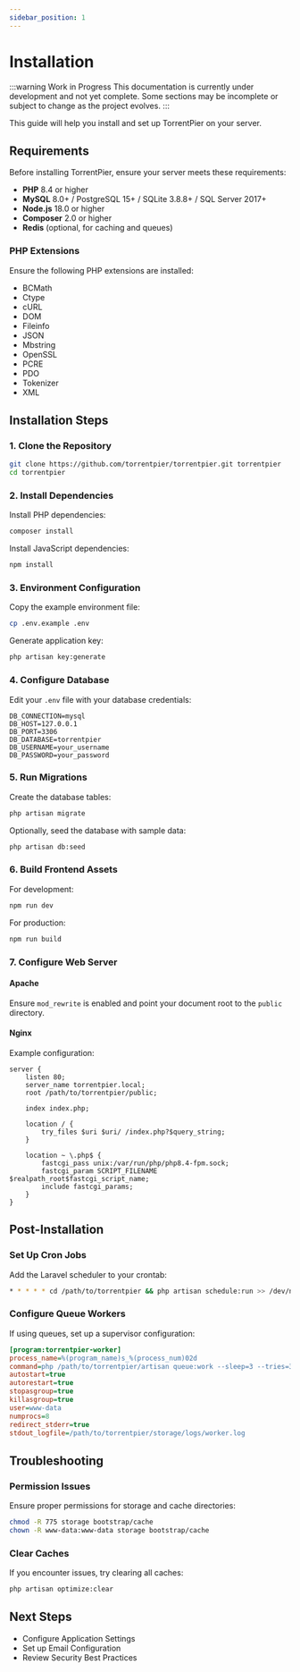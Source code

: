 ```yaml
---
sidebar_position: 1
---
```


# Installation

:::warning Work in Progress
This documentation is currently under development and not yet complete. Some sections may be incomplete or subject to change as the project evolves.
:::

This guide will help you install and set up TorrentPier on your server.

## Requirements

Before installing TorrentPier, ensure your server meets these requirements:

- **PHP** 8.4 or higher
- **MySQL** 8.0+ / PostgreSQL 15+ / SQLite 3.8.8+ / SQL Server 2017+
- **Node.js** 18.0 or higher
- **Composer** 2.0 or higher
- **Redis** (optional, for caching and queues)

### PHP Extensions

Ensure the following PHP extensions are installed:
- BCMath
- Ctype
- cURL
- DOM
- Fileinfo
- JSON
- Mbstring
- OpenSSL
- PCRE
- PDO
- Tokenizer
- XML

## Installation Steps

### 1. Clone the Repository

```bash
git clone https://github.com/torrentpier/torrentpier.git torrentpier
cd torrentpier
```

### 2. Install Dependencies

Install PHP dependencies:

```bash
composer install
```

Install JavaScript dependencies:

```bash
npm install
```

### 3. Environment Configuration

Copy the example environment file:

```bash
cp .env.example .env
```

Generate application key:

```bash
php artisan key:generate
```

### 4. Configure Database

Edit your `.env` file with your database credentials:

```env
DB_CONNECTION=mysql
DB_HOST=127.0.0.1
DB_PORT=3306
DB_DATABASE=torrentpier
DB_USERNAME=your_username
DB_PASSWORD=your_password
```

### 5. Run Migrations

Create the database tables:

```bash
php artisan migrate
```

Optionally, seed the database with sample data:

```bash
php artisan db:seed
```

### 6. Build Frontend Assets

For development:

```bash
npm run dev
```

For production:

```bash
npm run build
```

### 7. Configure Web Server

#### Apache

Ensure `mod_rewrite` is enabled and point your document root to the `public` directory.

#### Nginx

Example configuration:

```nginx
server {
    listen 80;
    server_name torrentpier.local;
    root /path/to/torrentpier/public;

    index index.php;

    location / {
        try_files $uri $uri/ /index.php?$query_string;
    }

    location ~ \.php$ {
        fastcgi_pass unix:/var/run/php/php8.4-fpm.sock;
        fastcgi_param SCRIPT_FILENAME $realpath_root$fastcgi_script_name;
        include fastcgi_params;
    }
}
```

## Post-Installation

### Set Up Cron Jobs

Add the Laravel scheduler to your crontab:

```bash
* * * * * cd /path/to/torrentpier && php artisan schedule:run >> /dev/null 2>&1
```

### Configure Queue Workers

If using queues, set up a supervisor configuration:

```ini
[program:torrentpier-worker]
process_name=%(program_name)s_%(process_num)02d
command=php /path/to/torrentpier/artisan queue:work --sleep=3 --tries=3 --max-time=3600
autostart=true
autorestart=true
stopasgroup=true
killasgroup=true
user=www-data
numprocs=8
redirect_stderr=true
stdout_logfile=/path/to/torrentpier/storage/logs/worker.log
```

## Troubleshooting

### Permission Issues

Ensure proper permissions for storage and cache directories:

```bash
chmod -R 775 storage bootstrap/cache
chown -R www-data:www-data storage bootstrap/cache
```

### Clear Caches

If you encounter issues, try clearing all caches:

```bash
php artisan optimize:clear
```

## Next Steps

- Configure Application Settings
- Set up Email Configuration
- Review Security Best Practices
